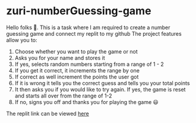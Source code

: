 # zuri-numberGuessing-game

Hello folks 👋. This is a task where I am required to create a number guessing game and connect my replit to my github
The project features allow you to:
1. Choose whether you want to play the game or not
2. Asks you for your name and stores it
3. If yes, selects random numbers starting from a range of 1 - 2
4. If you get it correct, it increments the range by one 
5. If correct as well increment the points the user got
6. If it is wrong it tells you the correct guess and tells you your total points
7. It then asks you if you would like to try again. If yes, the game is reset and starts all over from the range of 1-2
8. If no, signs you off and thanks you for playing the game 😃

The replit link can be viewed [here](https://replit.com/@NemwelNyandoro/zuri-numberGuessing-game#index.js)
